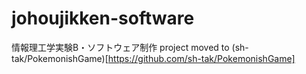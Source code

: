# johoujikken-software
情報理工学実験B・ソフトウェア制作
project moved to (sh-tak/PokemonishGame)[https://github.com/sh-tak/PokemonishGame]
